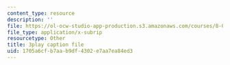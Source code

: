 ```yaml
---
content_type: resource
description: ''
file: https://ol-ocw-studio-app-production.s3.amazonaws.com/courses/8-06-quantum-physics-iii-spring-2018/1705a6cfb7aab9df4302e7aa7ea84ed3_oyU5uvPqzkE.srt
file_type: application/x-subrip
resourcetype: Other
title: 3play caption file
uid: 1705a6cf-b7aa-b9df-4302-e7aa7ea84ed3
---
```

